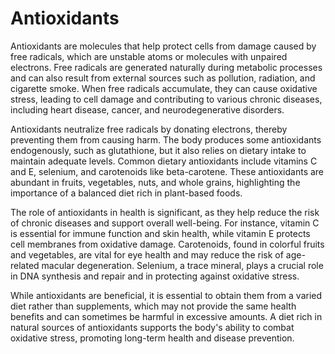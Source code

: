 [//]: # (source: gpt-40)

# Antioxidants

Antioxidants are molecules that help protect cells from damage caused by free radicals, which are unstable atoms or molecules with unpaired electrons. Free radicals are generated naturally during metabolic processes and can also result from external sources such as pollution, radiation, and cigarette smoke. When free radicals accumulate, they can cause oxidative stress, leading to cell damage and contributing to various chronic diseases, including heart disease, cancer, and neurodegenerative disorders.

Antioxidants neutralize free radicals by donating electrons, thereby preventing them from causing harm. The body produces some antioxidants endogenously, such as glutathione, but it also relies on dietary intake to maintain adequate levels. Common dietary antioxidants include vitamins C and E, selenium, and carotenoids like beta-carotene. These antioxidants are abundant in fruits, vegetables, nuts, and whole grains, highlighting the importance of a balanced diet rich in plant-based foods.

The role of antioxidants in health is significant, as they help reduce the risk of chronic diseases and support overall well-being. For instance, vitamin C is essential for immune function and skin health, while vitamin E protects cell membranes from oxidative damage. Carotenoids, found in colorful fruits and vegetables, are vital for eye health and may reduce the risk of age-related macular degeneration. Selenium, a trace mineral, plays a crucial role in DNA synthesis and repair and in protecting against oxidative stress.

While antioxidants are beneficial, it is essential to obtain them from a varied diet rather than supplements, which may not provide the same health benefits and can sometimes be harmful in excessive amounts. A diet rich in natural sources of antioxidants supports the body's ability to combat oxidative stress, promoting long-term health and disease prevention.
